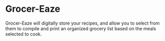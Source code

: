 # Grocer-Eaze
Grocer-Eaze will digitally store your recipes, and allow you to select from them to compile and print an organized grocery list based on the meals selected to cook.
